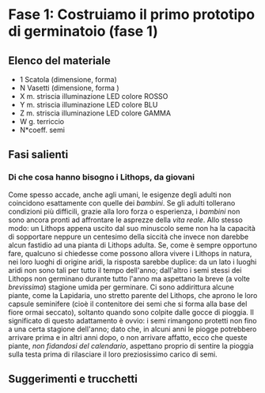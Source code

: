 # Fase 1: Costruiamo il primo prototipo di germinatoio (fase 1)

## Elenco del materiale

- 1 Scatola (dimensione, forma)
- N Vasetti (dimensione, forma )
- X m. striscia illuminazione LED colore ROSSO
- Y m. striscia illuminazione LED colore BLU
- Z m. striscia illuminazione LED colore GAMMA
- W g. terriccio
- N*coeff. semi

## Fasi salienti
### Di che cosa hanno bisogno i Lithops, da giovani
Come spesso accade, anche agli umani, le esigenze degli adulti non coincidono esattamente con quelle dei _bambini_. Se gli adulti tollerano condizioni più difficili, grazie alla loro forza o esperienza, i _bambini_ non sono ancora pronti ad affrontare le asprezze della _vita reale_. Allo stesso modo: un Lithops appena uscito dal suo minuscolo seme non ha la capacità di sopportare neppure un centesimo della siccità che invece non darebbe alcun fastidio ad una pianta di Lithops adulta.
Se, come è sempre opportuno fare, qualcuno si chiedesse come possono allora vivere i Lithops in natura, nei loro luoghi di origine aridi, la risposta sarebbe duplice: da un lato i luoghi aridi non sono tali per tutto il tempo dell'anno; dall'altro i semi stessi dei Lithops non germinano durante tutto l'anno ma aspettano la breve (a volte _brevissima_) stagione umida per germinare. Ci sono addirittura alcune piante, come la Lapidaria, uno stretto parente del Lithops, che aprono le loro capsule seminifere (cioè il contenitore dei semi che si forma alla base del fiore ormai seccato), soltanto quando sono colpite dalle gocce di pioggia. Il significato di questo adattamento è ovvio: i semi rimangono protetti non fino a una certa stagione dell'anno; dato che, in alcuni anni le piogge potrebbero arrivare prima e in altri anni dopo, o non arrivare affatto, ecco che queste piante, _non fidandosi del calendario_, aspettano proprio di sentire la pioggia sulla testa prima di rilasciare il loro preziosissimo carico di semi.

## Suggerimenti e trucchetti
